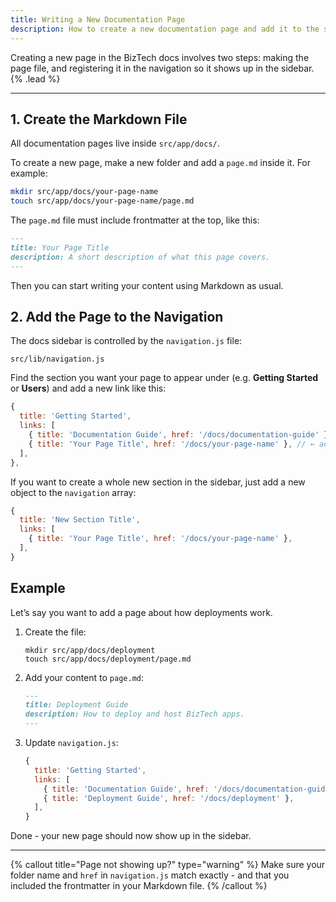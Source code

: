 ```yaml
---
title: Writing a New Documentation Page
description: How to create a new documentation page and add it to the sidebar.
---
```


Creating a new page in the BizTech docs involves two steps: making the page file, and registering it in the navigation so it shows up in the sidebar. {% .lead %}

---

## 1. Create the Markdown File

All documentation pages live inside `src/app/docs/`.

To create a new page, make a new folder and add a `page.md` inside it. For example:

```bash
mkdir src/app/docs/your-page-name
touch src/app/docs/your-page-name/page.md
```

The `page.md` file must include frontmatter at the top, like this:

```md
---
title: Your Page Title
description: A short description of what this page covers.
---
```

Then you can start writing your content using Markdown as usual.

## 2. Add the Page to the Navigation

The docs sidebar is controlled by the `navigation.js` file:

```
src/lib/navigation.js
```

Find the section you want your page to appear under (e.g. **Getting Started** or **Users**) and add a new link like this:

```js
{
  title: 'Getting Started',
  links: [
    { title: 'Documentation Guide', href: '/docs/documentation-guide' },
    { title: 'Your Page Title', href: '/docs/your-page-name' }, // ← add this
  ],
},
```

If you want to create a whole new section in the sidebar, just add a new object to the `navigation` array:

```js
{
  title: 'New Section Title',
  links: [
    { title: 'Your Page Title', href: '/docs/your-page-name' },
  ],
}
```

## Example

Let’s say you want to add a page about how deployments work.

1. Create the file:

   ```
   mkdir src/app/docs/deployment
   touch src/app/docs/deployment/page.md
   ```

2. Add your content to `page.md`:

   ```md
   ---
   title: Deployment Guide
   description: How to deploy and host BizTech apps.
   ---
   ```

3. Update `navigation.js`:

   ```js
   {
     title: 'Getting Started',
     links: [
       { title: 'Documentation Guide', href: '/docs/documentation-guide' },
       { title: 'Deployment Guide', href: '/docs/deployment' },
     ],
   }
   ```

Done - your new page should now show up in the sidebar.

---

{% callout title="Page not showing up?" type="warning" %}
Make sure your folder name and `href` in `navigation.js` match exactly - and that you included the frontmatter in your Markdown file.
{% /callout %}
